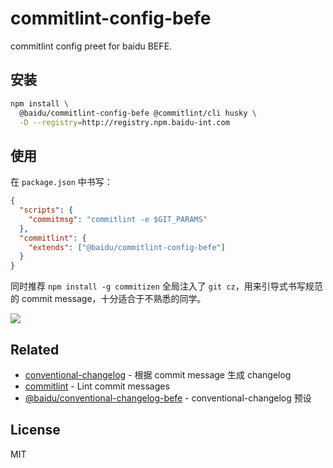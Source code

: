 # commitlint-config-befe

<!-- [![build status](https://img.shields.io/travis/imcuttle/commitlint-config-befe/master.svg?style=flat-square)](https://travis-ci.org/imcuttle/commitlint-config-befe)
[![Test coverage](https://img.shields.io/codecov/c/github/imcuttle/commitlint-config-befe.svg?style=flat-square)](https://codecov.io/github/imcuttle/commitlint-config-befe?branch=master)
[![NPM version](https://img.shields.io/npm/v/commitlint-config-befe.svg?style=flat-square)](https://www.npmjs.com/package/commitlint-config-befe)
[![NPM Downloads](https://img.shields.io/npm/dm/commitlint-config-befe.svg?style=flat-square&maxAge=43200)](https://www.npmjs.com/package/commitlint-config-befe) -->

commitlint config preet for baidu BEFE.

## 安装

```bash
npm install \
  @baidu/commitlint-config-befe @commitlint/cli husky \
  -D --registry=http://registry.npm.baidu-int.com
```

## 使用

在 `package.json` 中书写：

```json
{
  "scripts": {
    "commitmsg": "commitlint -e $GIT_PARAMS"
  },
  "commitlint": {
    "extends": ["@baidu/commitlint-config-befe"]
  }
}
```

同时推荐 `npm install -g commitizen`
全局注入了 `git cz`，用来引导式书写规范的 commit message，十分适合于不熟悉的同学。

![](https://github.com/commitizen/cz-cli/raw/master/meta/screenshots/add-commit.png)

## Related

- [conventional-changelog](https://github.com/conventional-changelog/conventional-changelog) - 根据 commit message 生成 changelog
- [commitlint](https://github.com/marionebl/commitlint) - Lint commit messages
- [@baidu/conventional-changelog-befe](http://gitlab.baidu.com/be-fe/conventional-changelog-befe) - conventional-changelog 预设

## License

MIT
